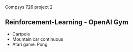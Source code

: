 Compsys 726 project 2

## Reinforcement-Learning - OpenAI Gym

- Cartpole
- Mountain car continuous
- Atari game: Pong 
